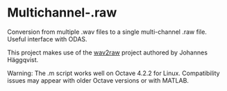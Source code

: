 # Multichannel-.raw
Conversion from multiple .wav files to a single multi-channel .raw file. Useful interface with ODAS.

This project makes use of the [wav2raw](https://github.com/Zguy/wav2raw) project authored by Johannes Häggqvist.

Warning: The .m script works well on Octave 4.2.2 for Linux. Compatibility issues may appear with older Octave versions or with MATLAB.